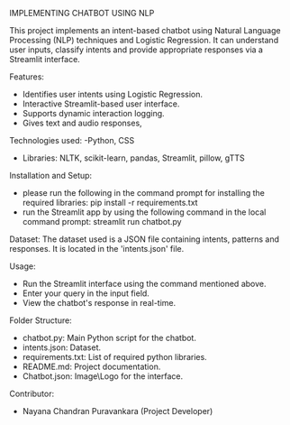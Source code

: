 IMPLEMENTING CHATBOT USING NLP

This project implements an intent-based chatbot using Natural Language Processing (NLP) techniques and Logistic Regression. It can understand user inputs, classify intents and provide appropriate responses via a Streamlit interface.

Features:
- Identifies user intents using Logistic Regression.
- Interactive Streamlit-based user interface.
- Supports dynamic interaction logging.
- Gives text and audio responses,

Technologies used:
-Python, CSS
- Libraries: NLTK, scikit-learn, pandas, Streamlit, pillow, gTTS

Installation and Setup:
- please run the following in the command prompt for installing the required libraries:
	pip install -r requirements.txt
- run the Streamlit app by using the following command in the local command prompt:
	streamlit run chatbot.py

Dataset:
The dataset used is a JSON file containing intents, patterns and responses. It is located in the 'intents.json' file.

Usage:
- Run the Streamlit interface using the command mentioned above.
- Enter your query in the input field.
- View the chatbot's response in real-time.

Folder Structure:
- chatbot.py: Main Python script for the chatbot.
- intents.json: Dataset.
- requirements.txt: List of required python libraries.
- README.md: Project documentation.
- Chatbot.json: Image\Logo for the interface.

Contributor:
- Nayana Chandran Puravankara (Project Developer)

